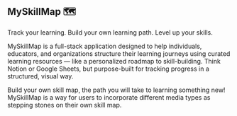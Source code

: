 ## MySkillMap 🗺️

Track your learning. Build your own learning path. Level up your skills.

MySkillMap is a full-stack application designed to help individuals, educators, and organizations structure their learning journeys using curated learning resources — like a personalized roadmap to skill-building. Think Notion or Google Sheets, but purpose-built for tracking progress in a structured, visual way.

Build your own skill map, the path you will take to learning something new! MySkillMap is a way for users to incorporate different media types as stepping stones on their own skill map.
